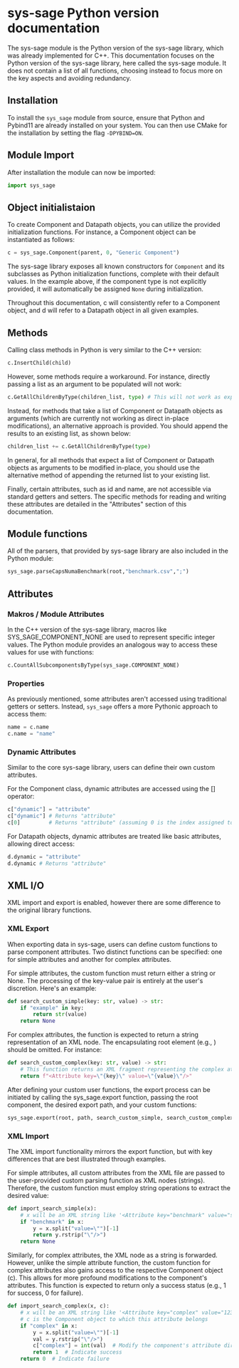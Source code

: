 # sys-sage Python version documentation

The sys-sage module is the Python version of the sys-sage library, which was already implemented for C++. This documentation focuses on the Python version of the sys-sage library, here called the sys-sage module. It does not contain a list of all functions, choosing instead to focus more on the key aspects and avoiding redundancy.

## Installation

To install the ```sys_sage``` module from source, ensure that Python and Pybind11 are already installed on your system. You can then use CMake for the installation by setting the flag ```-DPYBIND=ON```.

## Module Import

After installation the module can now be imported:
```python
import sys_sage
```

## Object initialistaion

To create Component and Datapath objects, you can utilize the provided initialization functions. For instance, a Component object can be instantiated as follows:

```Python
c = sys_sage.Component(parent, 0, "Generic Component")
```
The sys-sage library exposes all known constructors for ```Component``` and its subclasses as Python initialization functions, complete with their default values. In the example above, if the component type is not explicitly provided, it will automatically be assigned ```None``` during initialization.

Throughout this documentation, c will consistently refer to a Component object, and d will refer to a Datapath object in all given examples.

## Methods

Calling class methods in Python is very similar to the C++ version:

```Python
c.InsertChild(child)
```
However, some methods require a workaround. For instance, directly passing a list as an argument to be populated will not work:

```Python
c.GetAllChildrenByType(children_list, type) # This will not work as expected
```
Instead, for methods that take a list of Component or Datapath objects as arguments (which are currently not working as direct in-place modifications), an alternative approach is provided. You should append the results to an existing list, as shown below:

```Python
children_list += c.GetAllChildrenByType(type)
```
In general, for all methods that expect a list of Component or Datapath objects as arguments to be modified in-place, you should use the alternative method of appending the returned list to your existing list.

Finally, certain attributes, such as id and name, are not accessible via standard getters and setters. The specific methods for reading and writing these attributes are detailed in the "Attributes" section of this documentation.

## Module functions

All of the parsers, that provided by sys-sage library are also included in the Python module:

```python
sys_sage.parseCapsNumaBenchmark(root,"benchmark.csv",";")
```

## Attributes

### Makros / Module Attributes

In the C++ version of the sys-sage library, macros like SYS_SAGE_COMPONENT_NONE are used to represent specific integer values. The Python module provides an analogous way to access these values for use with functions:

```Python
c.CountAllSubcomponentsByType(sys_sage.COMPONENT_NONE)
```

### Properties
As previously mentioned, some attributes aren't accessed using traditional getters or setters. Instead, ```sys_sage``` offers a more Pythonic approach to access them:

```Python
name = c.name
c.name = "name"
```

### Dynamic Attributes

Similar to the core sys-sage library, users can define their own custom attributes.

For the Component class, dynamic attributes are accessed using the [] operator:

```Python
c["dynamic"] = "attribute"
c["dynamic"] # Returns "attribute"
c[0]         # Returns "attribute" (assuming 0 is the index assigned to "dynamic")
```
For Datapath objects, dynamic attributes are treated like basic attributes, allowing direct access:

```Python
d.dynamic = "attribute"
d.dynamic # Returns "attribute"
```

## XML I/O

XML import and export is enabled, however there are some difference to the original library functions.

### XML Export
When exporting data in sys-sage, users can define custom functions to parse component attributes. Two distinct functions can be specified: one for simple attributes and another for complex attributes.

For simple attributes, the custom function must return either a string or None. The processing of the key-value pair is entirely at the user's discretion. Here's an example:

```Python
def search_custom_simple(key: str, value) -> str:
    if "example" in key:
        return str(value)
    return None
```
For complex attributes, the function is expected to return a string representation of an XML node. The encapsulating root element (e.g., <root></root>) should be omitted. For instance:

```Python
def search_custom_complex(key: str, value) -> str:
    # This function returns an XML fragment representing the complex attribute
    return f"<Attribute key=\"{key}\" value=\"{value}\"/>"
```
After defining your custom user functions, the export process can be initiated by calling the sys_sage.export function, passing the root component, the desired export path, and your custom functions:

```Python
sys_sage.export(root, path, search_custom_simple, search_custom_complex)
```

### XML Import
The XML import functionality mirrors the export function, but with key differences that are best illustrated through examples.

For simple attributes, all custom attributes from the XML file are passed to the user-provided custom parsing function as XML nodes (strings). Therefore, the custom function must employ string operations to extract the desired value:

```Python
def import_search_simple(x):
    # x will be an XML string like '<Attribute key="benchmark" value="some_value"/>'
    if "benchmark" in x:
        y = x.split("value=\"")[-1]
        return y.rstrip("\"/>")
    return None
```

Similarly, for complex attributes, the XML node as a string is forwarded. However, unlike the simple attribute function, the custom function for complex attributes also gains access to the respective Component object (c). This allows for more profound modifications to the component's attributes. This function is expected to return only a success status (e.g., 1 for success, 0 for failure).

```Python
def import_search_complex(x, c):
    # x will be an XML string like '<Attribute key="complex" value="123"/>'
    # c is the Component object to which this attribute belongs
    if "complex" in x:
        y = x.split("value=\"")[-1]
        val = y.rstrip("\"/>")
        c["complex"] = int(val)  # Modify the component's attribute directly
        return 1  # Indicate success
    return 0  # Indicate failure
```
